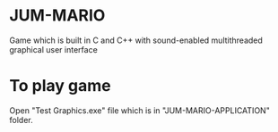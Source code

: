 # JUM-MARIO
Game which is built in C and C++ with sound-enabled multithreaded graphical user interface

# To play game
Open "Test Graphics.exe" file which is in "JUM-MARIO-APPLICATION" folder.
